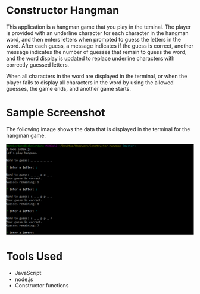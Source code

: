 # Constructor Hangman

This application is a hangman game that you play in the teminal. The player is provided with an underline character for each character in the hangman word, and then enters letters when prompted to guess the letters in the word. After each guess, a message indicates if the guess is correct, another message indicates the number of guesses that remain to guess the word, and the word display is updated to replace underline characters with correctly guessed letters. 

When all characters in the word are displayed in the terminal, or when the player fails to display all characters in the word by using the allowed guesses, the game ends, and another game starts.

# Sample Screenshot

The following image shows the data that is displayed in the terminal for the hangman game.

![terminal image](hangman.png)

# Tools Used

- JavaScript
- node.js
- Constructor functions